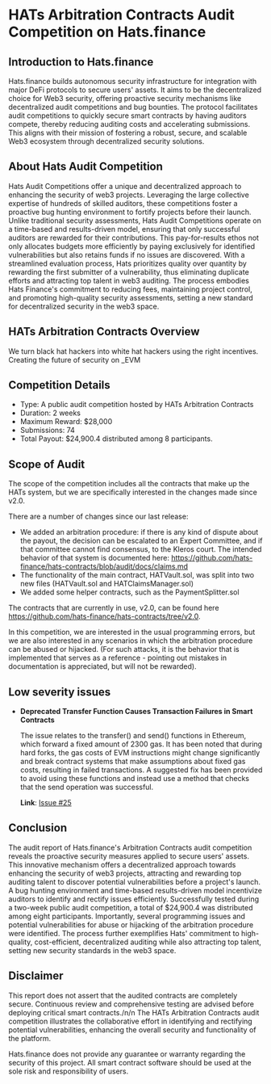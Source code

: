 # **HATs Arbitration Contracts Audit Competition on Hats.finance** 


## Introduction to Hats.finance


Hats.finance builds autonomous security infrastructure for integration with major DeFi protocols to secure users' assets. 
It aims to be the decentralized choice for Web3 security, offering proactive security mechanisms like decentralized audit competitions and bug bounties. 
The protocol facilitates audit competitions to quickly secure smart contracts by having auditors compete, thereby reducing auditing costs and accelerating submissions. 
This aligns with their mission of fostering a robust, secure, and scalable Web3 ecosystem through decentralized security solutions​.

## About Hats Audit Competition


Hats Audit Competitions offer a unique and decentralized approach to enhancing the security of web3 projects. Leveraging the large collective expertise of hundreds of skilled auditors, these competitions foster a proactive bug hunting environment to fortify projects before their launch. Unlike traditional security assessments, Hats Audit Competitions operate on a time-based and results-driven model, ensuring that only successful auditors are rewarded for their contributions. This pay-for-results ethos not only allocates budgets more efficiently by paying exclusively for identified vulnerabilities but also retains funds if no issues are discovered. With a streamlined evaluation process, Hats prioritizes quality over quantity by rewarding the first submitter of a vulnerability, thus eliminating duplicate efforts and attracting top talent in web3 auditing. The process embodies Hats Finance's commitment to reducing fees, maintaining project control, and promoting high-quality security assessments, setting a new standard for decentralized security in the web3 space​​.

## HATs Arbitration Contracts Overview

We turn black hat hackers into white hat hackers using the right incentives. Creating the future of security on _EVM

## Competition Details


- Type: A public audit competition hosted by HATs Arbitration Contracts
- Duration: 2 weeks
- Maximum Reward: $28,000
- Submissions: 74
- Total Payout: $24,900.4 distributed among 8 participants.

## Scope of Audit

The scope of the competition includes all the contracts that make up the HATs system, but we are specifically interested in the changes made since v2.0.

There are a number of changes since our last release:

- We added an arbitration procedure: if there is any kind of dispute about the payout, the decision can be  escalated to an Expert Committee, and if that committee cannot find consensus, to the Kleros court. The intended behavior of that system is documented here: https://github.com/hats-finance/hats-contracts/blob/audit/docs/claims.md
- The functionality of the main contract, HATVault.sol, was split into two new files (HATVault.sol and HATClaimsManager.sol) 
- We added some helper contracts, such as the PaymentSplitter.sol

The contracts that are currently in use, v2.0, can be found here https://github.com/hats-finance/hats-contracts/tree/v2.0.  


In this competition, we are interested in the usual programming errors, but we are also interested in any scenarios in which the arbitration procedure can be abused or hijacked. (For such attacks, it is the behavior that is implemented that serves as a reference - pointing out mistakes in documentation is appreciated, but will not be rewarded). 





## Low severity issues


- **Deprecated Transfer Function Causes Transaction Failures in Smart Contracts**

  The issue relates to the transfer() and send() functions in Ethereum, which forward a fixed amount of 2300 gas. It has been noted that during hard forks, the gas costs of EVM instructions might change significantly and break contract systems that make assumptions about fixed gas costs, resulting in failed transactions. A suggested fix has been provided to avoid using these functions and instead use a method that checks that the send operation was successful.


  **Link**: [Issue #25](https://github.com/hats-finance/HATs-Arbitration-Contracts-0x79a618f675857b45934ca1c413fd5f409cf89735/issues/25)



## Conclusion

The audit report of Hats.finance's Arbitration Contracts audit competition reveals the proactive security measures applied to secure users' assets. This innovative mechanism offers a decentralized approach towards enhancing the security of web3 projects, attracting and rewarding top auditing talent to discover potential vulnerabilities before a project's launch. A bug hunting environment and time-based results-driven model incentivize auditors to identify and rectify issues efficiently. Successfully tested during a two-week public audit competition, a total of $24,900.4 was distributed among eight participants. Importantly, several programming issues and potential vulnerabilities for abuse or hijacking of the arbitration procedure were identified. The process further exemplifies Hats' commitment to high-quality, cost-efficient, decentralized auditing while also attracting top talent, setting new security standards in the web3 space.

## Disclaimer


This report does not assert that the audited contracts are completely secure. Continuous review and comprehensive testing are advised before deploying critical smart contracts./n/n
The HATs Arbitration Contracts audit competition illustrates the collaborative effort in identifying and rectifying potential vulnerabilities, enhancing the overall security and functionality of the platform.


Hats.finance does not provide any guarantee or warranty regarding the security of this project. All smart contract software should be used at the sole risk and responsibility of users.

